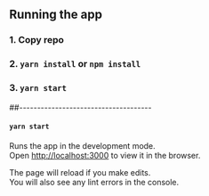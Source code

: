 ## Running the app

### 1. Copy repo
### 2. `yarn install` or `npm install`
### 3. `yarn start`

##-------------------------------------

#### `yarn start`

Runs the app in the development mode.\
Open [http://localhost:3000](http://localhost:3000) to view it in the browser.

The page will reload if you make edits.\
You will also see any lint errors in the console.